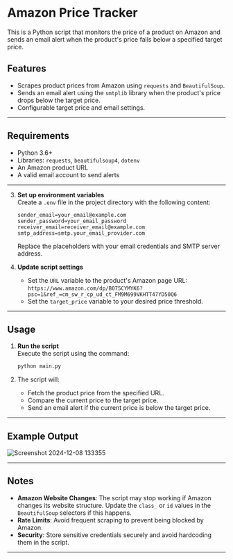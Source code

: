 # Amazon Price Tracker

This is a Python script that monitors the price of a product on Amazon and sends an email alert when the product's price falls below a specified target price.

## Features

- Scrapes product prices from Amazon using `requests` and `BeautifulSoup`.
- Sends an email alert using the `smtplib` library when the product's price drops below the target price.
- Configurable target price and email settings.

---

## Requirements

- Python 3.6+
- Libraries: `requests`, `beautifulsoup4`, `dotenv`
- An Amazon product URL
- A valid email account to send alerts

---


3. **Set up environment variables**  
   Create a `.env` file in the project directory with the following content:
   ```dotenv
   sender_email=your_email@example.com
   sender_password=your_email_password
   receiver_email=receiver_email@example.com
   smtp_address=smtp.your_email_provider.com
   ```
   Replace the placeholders with your email credentials and SMTP server address.

4. **Update script settings**  
   - Set the `URL` variable to the product's Amazon page URL:  
     `https://www.amazon.com/dp/B075CYMYK6?psc=1&ref_=cm_sw_r_cp_ud_ct_FM9M699VKHTT47YD50Q6`
   - Set the `target_price` variable to your desired price threshold.

---

## Usage

1. **Run the script**  
   Execute the script using the command:
   ```bash
   python main.py
   ```

2. The script will:
   - Fetch the product price from the specified URL.
   - Compare the current price to the target price.
   - Send an email alert if the current price is below the target price.

---

## Example Output

![Screenshot 2024-12-08 133355](https://github.com/user-attachments/assets/20c931a6-9650-4919-a90b-522368bee1b2)

---

## Notes

- **Amazon Website Changes**: The script may stop working if Amazon changes its website structure. Update the `class_` or `id` values in the `BeautifulSoup` selectors if this happens.
- **Rate Limits**: Avoid frequent scraping to prevent being blocked by Amazon.
- **Security**: Store sensitive credentials securely and avoid hardcoding them in the script.

---
